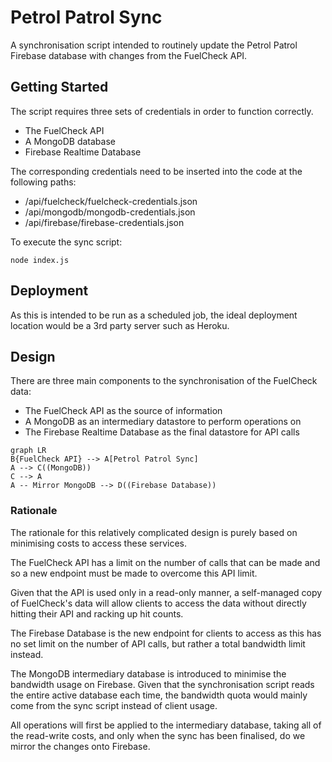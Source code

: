 
# Petrol Patrol Sync
A synchronisation script intended to routinely update the Petrol Patrol Firebase database with changes from the FuelCheck API.

## Getting Started
The script requires three sets of credentials in order to function correctly.

 - The FuelCheck API
 - A MongoDB database
 - Firebase Realtime Database

The corresponding credentials need to be inserted into the code at the following paths:

 - /api/fuelcheck/fuelcheck-credentials.json
 - /api/mongodb/mongodb-credentials.json
 - /api/firebase/firebase-credentials.json

To execute the sync script:

```
node index.js
```

## Deployment
As this is intended to be run as a scheduled job, the ideal deployment location would be a 3rd party server such as Heroku.

## Design

There are three main components to the synchronisation of the FuelCheck data:

 - The FuelCheck API as the source of information
 - A MongoDB as an intermediary datastore to perform operations on
 - The Firebase Realtime Database as the final datastore for API calls

```mermaid
graph LR
B{FuelCheck API} --> A[Petrol Patrol Sync]
A --> C((MongoDB))
C --> A
A -- Mirror MongoDB --> D((Firebase Database))
```

### Rationale
The rationale for this relatively complicated design is purely based on minimising costs to access these services.

The FuelCheck API has a limit on the number of calls that can be made and so a new endpoint must be made to overcome this API limit.

Given that the API is used only in a read-only manner, a self-managed copy of FuelCheck's data will allow clients to access the data without directly hitting their API and racking up hit counts.

The Firebase Database is the new endpoint for clients to access as this has no set limit on the number of API calls, but rather a total bandwidth limit instead.

The MongoDB intermediary database is introduced to minimise the bandwidth usage on Firebase. Given that the synchronisation script reads the entire active database each time, the bandwidth quota would mainly come from the sync script instead of client usage.

All operations will first be applied to the intermediary database, taking all of the read-write costs, and only when the sync has been finalised, do we mirror the changes onto Firebase.

